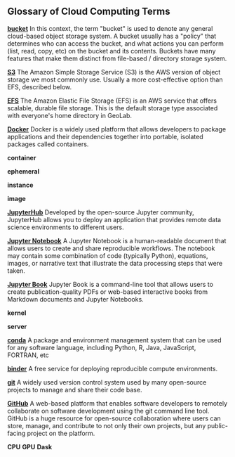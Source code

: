 ## Glossary of Cloud Computing Terms

**[bucket](https://cloudian.com/blog/object-storage-care/)**
In this context, the term "bucket" is used to denote any general cloud-based object storage system. A bucket usually has a "policy" that determines who can access the bucket, and what actions you can perform (list, read, copy, etc) on the bucket and its contents. Buckets have many features that make them distinct from file-based / directory storage system.

**[S3](https://aws.amazon.com/s3/)**
The Amazon Simple Storage Service (S3) is the AWS version of object storage we most commonly use. Usually a more cost-effective option than EFS, described below.

**[EFS](https://docs.aws.amazon.com/efs/latest/ug/whatisefs.html)**
The Amazon Elastic File Storage (EFS) is an AWS service that offers scalable, durable file storage. This is the default storage type associated with everyone's home directory in GeoLab.

**[Docker](https://www.docker.com)**
Docker is a widely used platform that allows developers to package applications and their dependencies together into portable, isolated packages called containers.

**container**

**ephemeral**

**instance**

**image**

**[JupyterHub](https://jupyterhub.readthedocs.io)**
Developed by the open-source Jupyter community, JupyterHub allows you to deploy an application that provides remote data science environments to different users.

**[Jupyter Notebook](https://jupyter-notebook-beginner-guide.readthedocs.io/en/latest/what_is_jupyter.html)**
A Jupyter Notebook is a human-readable document that allows users to create and share reproducible workflows. The notebook may contain some combination of code (typically Python), equations, images, or narrative text that illustrate the data processing steps that were taken.

**[Jupyter Book](https://jupyterbook.org/intro.html)**
Jupyter Book is a command-line tool that allows users to create publication-quality PDFs or web-based interactive books from Markdown documents and Jupyter Notebooks.

**kernel**

**server**

**[conda](https://docs.conda.io)**
A package and environment management system that can be used for any software language, including Python, R, Java, JavaScript, FORTRAN, etc

**[binder](https://mybinder.org)**
A free service for deploying reproducible compute environments.

**[git](https://git-scm.com)**
A widely used version control system used by many open-source projects to manage and share their code base.

**[GitHub](https://github.com)**
A web-based platform that enables software developers to remotely collaborate on software development using the git command line tool. GitHub is a huge resource for open-source collaboration where users can store, manage, and contribute to not only their own projects, but any public-facing project on the platform.

**CPU**
**GPU**
**Dask**